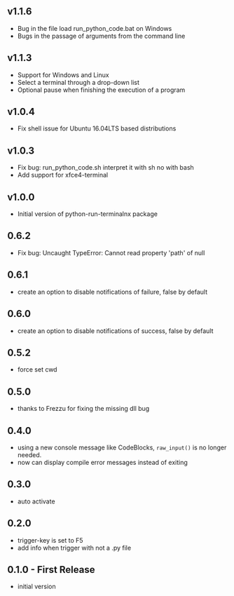 ## v1.1.6
* Bug in the file load run_python_code.bat on Windows
* Bugs in the passage of arguments from the command line

## v1.1.3
* Support for Windows and Linux
* Select a terminal through a drop-down list 
* Optional pause when finishing the execution of a program

## v1.0.4
* Fix shell issue for Ubuntu 16.04LTS based distributions

## v1.0.3
* Fix bug: run_python_code.sh interpret it with sh no with bash
* Add support for xfce4-terminal 

## v1.0.0 
* Initial version of python-run-terminalnx package

## 0.6.2
* Fix bug: Uncaught TypeError: Cannot read property 'path' of null

## 0.6.1
* create an option to disable notifications of failure, false by default

## 0.6.0
* create an option to disable notifications of success, false by default

## 0.5.2
* force set cwd

## 0.5.0
* thanks to Frezzu for fixing the missing dll bug

## 0.4.0
* using a new console message like CodeBlocks, `raw_input()` is no longer needed.
* now can display compile error messages instead of exiting

## 0.3.0
* auto activate

## 0.2.0
* trigger-key is set to F5
* add info when trigger with not a .py file

## 0.1.0 - First Release
* initial version
